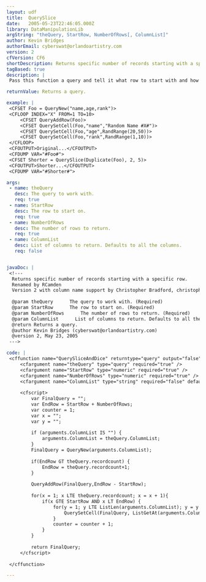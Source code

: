 ```yaml
---
layout: udf
title:  QuerySlice
date:   2005-05-23T22:46:05.000Z
library: DataManipulationLib
argString: "theQuery, StartRow, NumberOfRows[, ColumnList]"
author: Kevin Bridges
authorEmail: cyberswat@orlandoartistry.com
version: 2
cfVersion: CF6
shortDescription: Returns specific number of records starting with a specific row.
tagBased: true
description: |
 Pass this function a query and tell it what row to start with and how many rows to return.  Good beginning for previous/next functionality.

returnValue: Returns a query.

example: |
 <CFSET Foo = QueryNew("name,age,rank")>
 <CFLOOP INDEX="X" FROM=1 TO=10>
     <CFSET QueryAddRow(Foo)>
     <CFSET QuerySetCell(Foo,"name","Random Name #X#")>
     <CFSET QuerySetCell(Foo,"age",RandRange(20,50))>
     <CFSET QuerySetCell(Foo,"rank",RandRange(1,10))>
 </CFLOOP>
 <CFOUTPUT>Original...</CFOUTPUT>
 <CFDUMP VAR="#Foo#">
 <CFSET Shorter = QuerySlice(Duplicate(Foo), 2, 5)>
 <CFOUTPUT>Shorter...</CFOUTPUT>
 <CFDUMP VAR="#Shorter#">

args:
 - name: theQuery
   desc: The query to work with.
   req: true
 - name: StartRow
   desc: The row to start on.
   req: true
 - name: NumberOfRows
   desc: The number of rows to return.
   req: true
 - name: ColumnList
   desc: List of columns to return. Defaults to all the columns.
   req: false


javaDoc: |
 <!---
  Returns specific number of records starting with a specific row.
  Renamed by RCamden
  Version 2 with column name support by Christopher Bradford, christopher.bradford@aliveonline.com
  
  @param theQuery      The query to work with. (Required)
  @param StartRow      The row to start on. (Required)
  @param NumberOfRows      The number of rows to return. (Required)
  @param ColumnList      List of columns to return. Defaults to all the columns. (Optional)
  @return Returns a query. 
  @author Kevin Bridges (cyberswat@orlandoartistry.com) 
  @version 2, May 23, 2005 
 --->

code: |
 <cffunction name="QuerySliceAndDice" returntype="query" output="false">
     <cfargument name="theQuery" type="query" required="true" />
     <cfargument name="StartRow" type="numeric" required="true" />
     <cfargument name="NumberOfRows" type="numeric" required="true" />
     <cfargument name="ColumnList" type="string" required="false" default="" />
     
     <cfscript>
         var FinalQuery = "";
         var EndRow = StartRow + NumberOfRows;
         var counter = 1;
         var x = "";
         var y = "";
     
         if (arguments.ColumnList IS "") {
             arguments.ColumnList = theQuery.ColumnList;
         }
         FinalQuery = QueryNew(arguments.ColumnList);
             
         if(EndRow GT theQuery.recordcount) {
             EndRow = theQuery.recordcount+1;
         }
         
         QueryAddRow(FinalQuery,EndRow - StartRow);
         
         for(x = 1; x LTE theQuery.recordcount; x = x + 1){
             if(x GTE StartRow AND x LT EndRow) {
                 for(y = 1; y LTE ListLen(arguments.ColumnList); y = y + 1) {
                     QuerySetCell(FinalQuery, ListGetAt(arguments.ColumnList, y), theQuery[ListGetAt(arguments.ColumnList, y)][x],counter);
                 }
                 counter = counter + 1;
             }
         }
             
         return FinalQuery;
     </cfscript>
     
 </cffunction>

---
```


